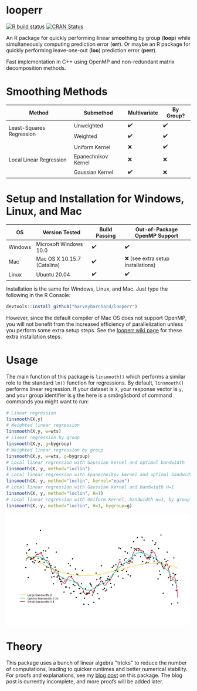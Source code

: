 # looperr
<!-- badges: start -->
  [![R build status](https://github.com/harveybarnhard/looperr/workflows/R-CMD-check/badge.svg)](https://github.com/harveybarnhard/looperr/actions)
  [![CRAN Status](https://www.r-pkg.org/badges/version/looperr)](https://www.r-pkg.org/badges/version/looperr)
<!-- badges: end -->

An R package for quickly performing **l**inear sm**oo**thing by grou**p** (**loop**) while
simultaneously computing prediction error (**err**). Or maybe an R package
for quickly performing leave-one-out (**loo**) prediction error (**perr**).

Fast implementation in C++ using OpenMP and non-redundant matrix decomposition methods.

# Smoothing Methods
<table>
    <thead>
        <tr>
            <th>Method</th>
            <th>Submethod</th>
            <th>Multivariate</th>
            <th>By Group?</th>
        </tr>
    </thead>
    <tbody>
        <tr>
            <td rowspan=2>Least-Squares Regression</td>
            <td rowspan=1>Unweighted</td>
            <td>✔️</td>
            <td>✔️</td>
        </tr>
        <tr>
            <td>Weighted</td>
            <td>✔️</td>
            <td>✔️</td>
        </tr>
        <tr>
            <td rowspan=3>Local Linear Regression</td>
            <td>Uniform Kernel</td>
            <td>❌</td>
            <td>✔️</td>
        </tr>
        <tr>
            <td>Epanechnikov Kernel</td>
            <td>❌</td>
            <td>❌</td>
        </tr>
        <tr>
            <td>Gaussian Kernel</td>
            <td>✔️</td>
            <td>❌</td>
        </tr>
    </tbody>
</table>

# Setup and Installation for Windows, Linux, and Mac

<table>
    <thead>
        <tr>
            <th>OS</th>
            <th>Version Tested</th>
            <th>Build Passing</th>
            <th>Out-of-Package OpenMP Support</th>
        </tr>
    </thead>
    <tbody>
        <tr>
            <td rowspan=1>Windows</td>
            <td rowspan=1>Microsoft Windows 10.0</td>
            <td>✔️</td>
            <td>✔️ </td>
        </tr>
        <tr>
            <td rowspan=1>Mac</td>
            <td rowspan=1>Mac OS X 10.15.7 (Catalina)</td>
            <td>✔️</td>
            <td>❌ (see extra setup installations)</td>
        </tr>
        <tr>
            <td rowspan=1>Linux</td>
            <td rowspan=1>Ubuntu 20.04</td>
            <td>✔️</td>
            <td>✔️</td>
        </tr>
    </tbody>
</table>

Installation is the same for Windows, Linux, and Mac. Just type the following in the R Console:
```r
devtools::install_github("harveybarnhard/looperr")
```
However, since the default compiler of Mac OS does not support OpenMP,
you will not benefit from the increased efficiency of parallelization
unless you perform some extra setup steps. See the 
[looperr wiki page](https://github.com/harveybarnhard/looperr/wiki/Extra-Setup-and-Installation-for-Mac)
for these extra installation steps.

# Usage
The main function of this package is `linsmooth()` which
performs a similar role to the standard `lm()` function for
regressions. By default, `linsmooth()` performs linear regression.
If your dataset is `X`, your response vector is `y`, and your
group identifier is `g` the here is a smörgåsbord of
command commands you might want to run:

```r
# Linear regression
linsmooth(X,y)
# Weighted linear regression
linsmooth(X,y, w=wts)
# Linear regression by group
linsmooth(X,y, g=bygroup)
# Weighted linear regression by group
linsmooth(X,y, w=wts, g=bygroup)
# Local linear regression with Gaussian kernel and optimal bandwidth
linsmooth(X, y, method="loclin")
# Local linear regression with Epanechnikov kernel and optimal bandwidth
linsmooth(X, y, method="loclin", kernel="epan")
# Local linear regression with Gaussian kernel and bandwidth H=1
linsmooth(X, y, method="loclin", H=1)
# Local linear regression with Uniform Kernel, bandwidth H=1, by group g
linsmooth(X, y, method="loclin", H=1, bygroup=g)
```

![](examples/looperr_example1.png)
# Theory
This package uses a bunch of linear algebra "tricks" to reduce
the number of computations, leading to quicker runtimes
and better numerical stability. For proofs and explanations,
see my
[blog post](https://harveybarnhard.com/posts/evaluating-prediction-error.html)
on this package. The blog post is currently incomplete, and
more proofs will be added later.
